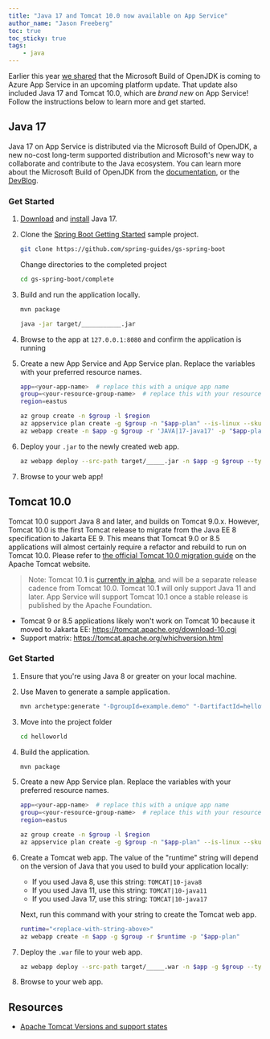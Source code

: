 ```yaml
---
title: "Java 17 and Tomcat 10.0 now available on App Service"
author_name: "Jason Freeberg"
toc: true
toc_sticky: true
tags:
    - java
---
```


Earlier this year [we shared](https://devblogs.microsoft.com/java/microsoft-build-of-openjdk-on-azure-platform-services/) that the Microsoft Build of OpenJDK is coming to Azure App Service in an upcoming platform update. That update also included Java 17 and Tomcat 10.0, which are *brand new* on App Service! Follow the instructions below to learn more and get started.

## Java 17

Java 17 on App Service is distributed via the Microsoft Build of OpenJDK, a new no-cost long-term supported distribution and Microsoft's new way to collaborate and contribute to the Java ecosystem. You can learn more about the Microsoft Build of OpenJDK from the [documentation](https://docs.microsoft.com/java/openjdk/overview), or the [DevBlog](https://devblogs.microsoft.com/java/).

### Get Started

1. [Download](https://docs.microsoft.com/java/openjdk/download) and [install](https://docs.microsoft.com/java/openjdk/install) Java 17.
2. Clone the [Spring Boot Getting Started](https://github.com/spring-guides/gs-spring-boot) sample project.

   ```bash
   git clone https://github.com/spring-guides/gs-spring-boot
   ```

   Change directories to the completed project

   ```bash
   cd gs-spring-boot/complete
   ```

3. Build and run the application locally.

    ```bash
    mvn package
    ```

    ```bash
    java -jar target/___________.jar
    ```

4. Browse to the app at `127.0.0.1:8080` and confirm the application is running
5. Create a new App Service and App Service plan. Replace the variables with your preferred resource names.

    ```bash
    app=<your-app-name>  # replace this with a unique app name
    group=<your-resource-group-name>  # replace this with your resource group name
    region=eastus

    az group create -n $group -l $region
    az appservice plan create -g $group -n "$app-plan" --is-linux --sku P1v3
    az webapp create -n $app -g $group -r 'JAVA|17-java17' -p "$app-plan" 
    ```

6. Deploy your `.jar` to the newly created web app.

    ```bash
    az webapp deploy --src-path target/_____.jar -n $app -g $group --type jar
    ```

7. Browse to your web app!

## Tomcat 10.0

Tomcat 10.0 support Java 8 and later, and builds on Tomcat 9.0.x. However, Tomcat 10.0 is the first Tomcat release to migrate from the Java EE 8 specification to Jakarta EE 9. This means that Tomcat 9.0 or 8.5 applications will almost certainly require a refactor and rebuild to run on Tomcat 10.0. Please refer to [the official Tomcat 10.0 migration guide](https://tomcat.apache.org/migration-10.html) on the Apache Tomcat website.

> Note: Tomcat 10.**1** is [currently in alpha](https://tomcat.apache.org/tomcat-10.1-doc/index.html), and will be a separate release cadence from Tomcat 10.0. Tomcat 10.**1** will only support Java 11 and later. App Service will support Tomcat 10.1 once a stable release is published by the Apache Foundation.

- Tomcat 9 or 8.5 applications likely won't work on Tomcat 10 because it moved to Jakarta EE: https://tomcat.apache.org/download-10.cgi
- Support matrix: https://tomcat.apache.org/whichversion.html

### Get Started

1. Ensure that you're using Java 8 or greater on your local machine.
2. Use Maven to generate a sample application.

    ```bash
    mvn archetype:generate "-DgroupId=example.demo" "-DartifactId=helloworld" "-DarchetypeArtifactId=maven-archetype-webapp" "-Dversion=1.0-SNAPSHOT"
    ```

3. Move into the project folder

    ```bash
    cd helloworld
    ```

4. Build the application.

    ```bash
    mvn package
    ```

5. Create a new App Service plan. Replace the variables with your preferred resource names.

    ```bash
    app=<your-app-name>  # replace this with a unique app name
    group=<your-resource-group-name>  # replace this with your resource group name
    region=eastus

    az group create -n $group -l $region
    az appservice plan create -g $group -n "$app-plan" --is-linux --sku P1v3
    ```

6. Create a Tomcat web app. The value of the "runtime" string will depend on the version of Java that you used to build your application locally:

    - If you used Java 8, use this string: `TOMCAT|10-java8`
    - If you used Java 11, use this string: `TOMCAT|10-java11`
    - If you used Java 17, use this string: `TOMCAT|10-java17`

    Next, run this command with your string to create the Tomcat web app.

    ```bash
    runtime="<replace-with-string-above>"
    az webapp create -n $app -g $group -r $runtime -p "$app-plan" 
    ```

7. Deploy the `.war` file to your web app.

    ```bash
    az webapp deploy --src-path target/_____.war -n $app -g $group --type war
    ```

8. Browse to your web app.

## Resources

- [Apache Tomcat Versions and support states](https://tomcat.apache.org/whichversion.html)
